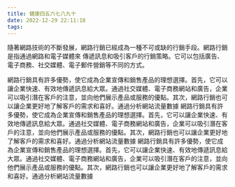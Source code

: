 ```yaml
---
title: 健康四五六七八九十
date: 2022-12-29 22:11:18
tags:
---
```

隨著網路技術的不斷發展，網路行銷已經成為一種不可或缺的行銷手段。網路行銷是指通過網路和電子媒體來
傳遞訊息和吸引客戶的行銷策略。它可以包括廣告、電子商務、社交媒體、電子郵件營銷等不同的方式。

網路行銷具有許多優勢，使它成為企業宣傳和銷售產品的理想選擇。首先，它可以讓企業快速、有效地傳遞訊息給大眾。通過社交媒體、電子商務網站和廣告，企業可以吸引潛在客戶的注意，並向他們展示產品或服務的優點。其次，網路行銷也可以讓企業更好地了解客戶的需求和喜好。通過分析網站流量數據
網路行銷具有許多優勢，使它成為企業宣傳和銷售產品的理想選擇。首先，它可以讓企業快速、有效地傳遞訊息給大眾。通過社交媒體、電子商務網站和廣告，企業可以吸引潛在客戶的注意，並向他們展示產品或服務的優點。其次，網路行銷也可以讓企業更好地了解客戶的需求和喜好。通過分析網站流量數據
網路行銷具有許多優勢，使它成為企業宣傳和銷售產品的理想選擇。首先，它可以讓企業快速、有效地傳遞訊息給大眾。通過社交媒體、電子商務網站和廣告，企業可以吸引潛在客戶的注意，並向他們展示產品或服務的優點。其次，網路行銷也可以讓企業更好地了解客戶的需求和喜好。通過分析網站流量數據